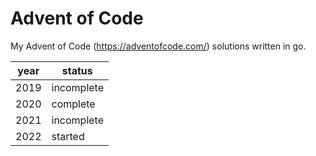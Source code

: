 # Advent of Code

My Advent of Code (<https://adventofcode.com/>) solutions written in go.  

| year | status     |
|------|------------|
| 2019 | incomplete |
| 2020 | complete   |
| 2021 | incomplete |
| 2022 | started    |
